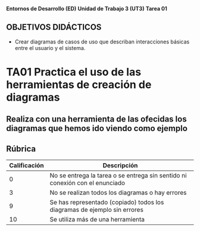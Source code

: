 **Entornos de Desarrollo (ED)**
**Unidad de Trabajo 3 (UT3)**
**Tarea 01**

## OBJETIVOS DIDÁCTICOS

- Crear diagramas de casos de uso que describan interacciones básicas entre el usuario y el sistema.

# TA01 Practica el uso de las herramientas de creación de diagramas

## Realiza con una herramienta de las ofecidas los diagramas que hemos ido viendo como ejemplo

## Rúbrica

| Calificación | Descripción                                                                                                                                           |
| ------------ | ----------------------------------------------------------------------------------------------------------------------------------------------------- |
| 0            | No se entrega la tarea o se entrega sin sentido ni conexión con el enunciado                                                                          |
| 3            | No se realizan todos los diagramas o hay errores 
| 9            | Se has representado (copiado) todos los diagramas de ejemplo sin errores |
| 10           | Se utiliza más de una herramienta       |
